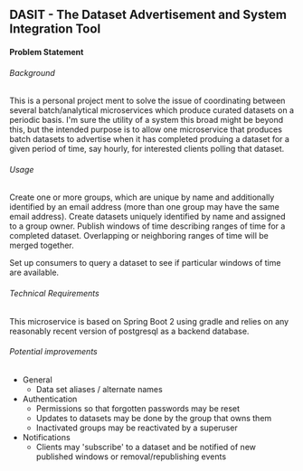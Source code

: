 ## DASIT - The Dataset Advertisement and System Integration Tool
#### Problem Statement
###### Background
This is a personal project ment to solve the issue of coordinating between several batch/analytical microservices which produce curated datasets on a periodic basis.  I'm sure the utility of a system this broad might be beyond this, but the intended purpose is to allow one microservice that produces batch datasets to advertise when it has completed produing a dataset for a given period of time, say hourly, for interested clients polling that dataset.

###### Usage
Create one or more groups, which are unique by name and additionally identified by an email address (more than one group may have the same email address).  Create datasets uniquely identified by name and assigned to a group owner.  Publish windows of time describing ranges of time for a completed dataset.  Overlapping or neighboring ranges of time will be merged together.

Set up consumers to query a dataset to see if particular windows of time are available.

###### Technical Requirements
This microservice is based on Spring Boot 2 using gradle and relies on any reasonably recent version of postgresql as a backend database.

###### Potential improvements
* General
  * Data set aliases / alternate names
* Authentication
  * Permissions so that forgotten passwords may be reset
  * Updates to datasets may be done by the group that owns them
  * Inactivated groups may be reactivated by a superuser
* Notifications
  * Clients may 'subscribe' to a dataset and be notified of new published windows or removal/republishing events
